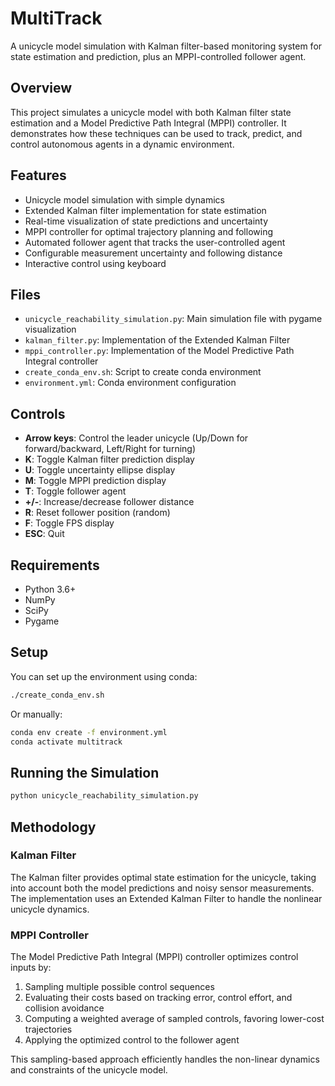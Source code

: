 # MultiTrack

A unicycle model simulation with Kalman filter-based monitoring system for state estimation and prediction, plus an MPPI-controlled follower agent.

## Overview

This project simulates a unicycle model with both Kalman filter state estimation and a Model Predictive Path Integral (MPPI) controller. It demonstrates how these techniques can be used to track, predict, and control autonomous agents in a dynamic environment.

## Features

- Unicycle model simulation with simple dynamics
- Extended Kalman filter implementation for state estimation
- Real-time visualization of state predictions and uncertainty
- MPPI controller for optimal trajectory planning and following
- Automated follower agent that tracks the user-controlled agent
- Configurable measurement uncertainty and following distance
- Interactive control using keyboard

## Files

- `unicycle_reachability_simulation.py`: Main simulation file with pygame visualization
- `kalman_filter.py`: Implementation of the Extended Kalman Filter
- `mppi_controller.py`: Implementation of the Model Predictive Path Integral controller
- `create_conda_env.sh`: Script to create conda environment
- `environment.yml`: Conda environment configuration

## Controls

- **Arrow keys**: Control the leader unicycle (Up/Down for forward/backward, Left/Right for turning)
- **K**: Toggle Kalman filter prediction display
- **U**: Toggle uncertainty ellipse display
- **M**: Toggle MPPI prediction display
- **T**: Toggle follower agent
- **+/-**: Increase/decrease follower distance
- **R**: Reset follower position (random)
- **F**: Toggle FPS display
- **ESC**: Quit

## Requirements

- Python 3.6+
- NumPy
- SciPy
- Pygame

## Setup

You can set up the environment using conda:

```bash
./create_conda_env.sh
```

Or manually:

```bash
conda env create -f environment.yml
conda activate multitrack
```

## Running the Simulation

```bash
python unicycle_reachability_simulation.py
```

## Methodology

### Kalman Filter

The Kalman filter provides optimal state estimation for the unicycle, taking into account both the model predictions and noisy sensor measurements. The implementation uses an Extended Kalman Filter to handle the nonlinear unicycle dynamics.

### MPPI Controller

The Model Predictive Path Integral (MPPI) controller optimizes control inputs by:

1. Sampling multiple possible control sequences
2. Evaluating their costs based on tracking error, control effort, and collision avoidance
3. Computing a weighted average of sampled controls, favoring lower-cost trajectories
4. Applying the optimized control to the follower agent

This sampling-based approach efficiently handles the non-linear dynamics and constraints of the unicycle model.